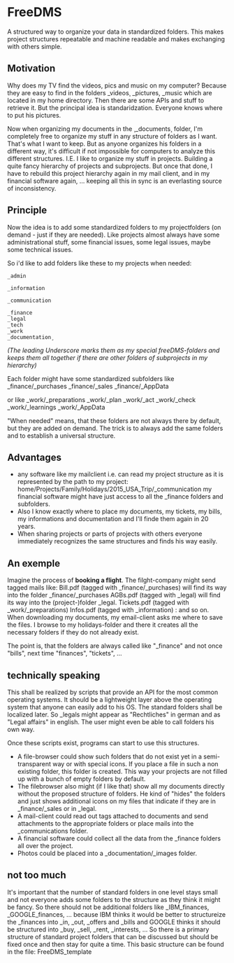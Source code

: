 # FreeDMS
A structured way to organize your data in standardized folders. 
This makes project structures repeatable and machine readable and makes exchanging with others simple.

## Motivation
Why does my TV find the videos, pics and music on my computer? Because they are easy to find in the folders _videos¸ _pictures, _music which are located in my home directory. Then there are some APIs and stuff to retrieve it. But the principal idea is standaridzation. Everyone knows where to put his pictures.

Now when organizing my documents in the ¸_documents¸ folder, I'm completely free to organize my stuff in any structure of folders as I want. That's what I want to keep. But as anyone organizes his folders in a different way, it's difficult if not impossible for computers to analyze this different structures.
I.E. I like to organize my stuff in projects. Building a quite fancy hierarchy of projects and subprojects. But once that done, I have to rebuild this project hierarchy again in my mail client, and in my financial software again, ... keeping all this in sync is an everlasting source of inconsistency.

## Principle
Now the idea is to add some standardized folders to my projectfolders (on demand - just if they are needed).
Like projects almost always have some administrational stuff, some financial issues, some legal issues, maybe some technical issues.

So i'd like to add folders like these to my projects when needed:

    _admin
    
    _information
    
    _communication
    
    _finance
    _legal
    _tech
    _work
    _documentation¸
_(The leading Underscore marks them as my special freeDMS-folders and keeps them all together if there are other folders of subprojects in my hierarchy)_

Each folder might have some standardized subfolders like
_finance/_purchases
_finance/_sales
_finance/_AppData

or like
_work/_preparations
_work/_plan
_work/_act
_work/_check
_work/_learnings
_work/_AppData

"When needed" means, that these folders are not always there by default, but they are added on demand.
The trick is to always add the same folders and to establish a universal structure.

## Advantages

  * any software like my mailclient i.e. can read my project structure as it is represented by the path to my project:
    home/Projects/Family/Holidays/2015_USA_Trip/_communication
    my financial software might have just access to all the _finance folders and subfolders.
  * Also I know exactly where to place my documents, my tickets, my bills, my informations and documentation and I'll finde them again in 20 years.
  * When sharing projects or parts of projects with others everyone immediately recognizes the same structures and finds his way easily.

## An exemple
Imagine the process of __booking a flight__. The filght-company might send tagged mails like:
Bill.pdf (tagged with _finance/_purchases) will find its way into the folder _finance/_purchases
AGBs.pdf (tagged with _legal) will find its way into the (project-)folder _legal.
Tickets.pdf (tagged with _work/_preparations)
Infos.pdf (tagged with _information)
: and so on.
When downloading my documents, my email-client asks me where to save the files. I browse to my holidays-folder and there it creates all the necessary folders if they do not already exist.

The point is, that the folders are always called like "_finance" and not once "bills", next time "finances", "tickets", ...

## technically speaking
This shall be realized by scripts that provide an API for the most common operating systems. It should be a lightweight layer above the operating system that anyone can easily add to his OS. The standard folders shall be localized later. So _legals might appear as "Rechtliches" in german and as "Legal affairs" in english. The user might even be able to call folders his own way. 

Once these scripts exist, programs can start to use this structures.
  * A file-browser could show such folders that do not exist yet in a semi-transparent way or with special icons. If you place a file in such a non existing folder, this folder is created. This way your projects are not filled up with a bunch of empty folders by default. 
  * The filebrowser also might (if I like that) show all my documents directly without the proposed structure of folders. He kind of "hides" the folders and just shows additional icons on my files that indicate if they are in _finance/_sales or in _legal. 
  * A mail-client could read out tags attached to documents and send attachments to the appropriate folders or place mails into the _communications folder.
  * A financial software could collect all the data from the _finance folders all over the project.
  * Photos could be placed into a _documentation/_images folder.

## not too much
It's important that the number of standard folders in one level stays small and not everyone adds some folders to the structure as they think it might be fancy. So there should not be additional folders like _IBM_finances, _GOOGLE_finances, ... because IBM thinks it would be better to structureize the _finances into _in, _out, _offers and _bills and GOOGLE thinks it should be structured into _buy, _sell, _rent, _interests, ...
So there is a primary structure of standard project folders that can be discussed but should be fixed once and then stay for quite a time. This basic structure can be found in the file: FreeDMS_template
